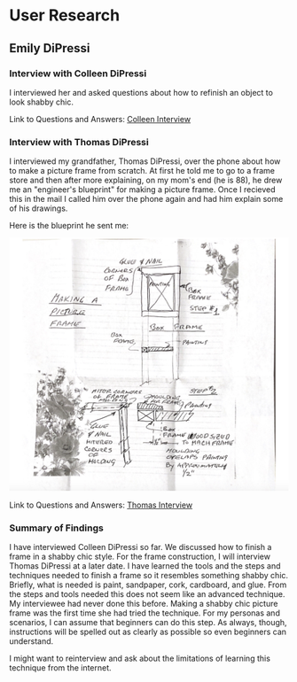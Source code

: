 # User Research 

## Emily DiPressi 

### Interview with Colleen DiPressi

I interviewed her and asked questions about how to refinish an object to look shabby chic. 

Link to Questions and Answers: [Colleen Interview](https://docs.google.com/document/d/1Y75jBxtU4DGu1mj5DpIeUTsT-O_smlXpNZ5gwcKRqCE/edit?usp=sharing) 

### Interview with Thomas DiPressi

I interviewed my grandfather, Thomas DiPressi, over the phone about how to make a picture frame from scratch. At first he told me to go to a frame store and then after more explaining, on my mom's end (he is 88), he drew me an "engineer's blueprint" for making a picture frame. Once I recieved this in the mail I called him over the phone again and had him explain some of his drawings. 

Here is the blueprint he sent me:

<img src="gpaframe.png" width="600">  

Link to Questions and Answers: [Thomas Interview](https://docs.google.com/document/d/1Y75jBxtU4DGu1mj5DpIeUTsT-O_smlXpNZ5gwcKRqCE/edit?usp=sharing) 
### Summary of Findings

I have interviewed Colleen DiPressi so far. We discussed how to finish a frame in a shabby chic style. For the frame construction, I will interview Thomas DiPressi at a later date. I have learned the tools and the steps and techniques needed to finish a frame so it resembles something shabby chic. Briefly, what is needed is paint, sandpaper, cork, cardboard, and glue. From the steps and tools needed this does not seem like an advanced technique. My interviewee had never done this before. Making a shabby chic picture frame was the first time she had tried the technique. For my personas and scenarios, I can assume that beginners can do this step. As always, though, instructions will be spelled out as clearly as possible so even beginners can understand. 

I might want to reinterview and ask about the limitations of learning this technique from the internet. 
